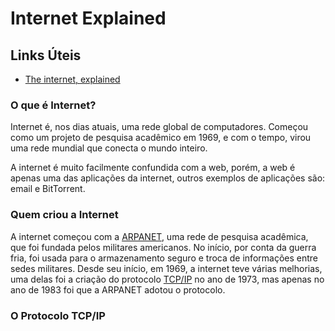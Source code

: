 # Internet Explained

## Links Úteis

- [The internet, explained](https://www.vox.com/2014/6/16/18076282/the-internet)

### O que é Internet?

Internet é, nos dias atuais, uma rede global de computadores. Começou como um projeto de pesquisa acadêmico em 1969, e com o tempo, virou uma rede mundial que conecta o mundo inteiro.

A internet é muito facilmente confundida com a web, porém, a web é apenas uma das aplicações da internet, outros exemplos de aplicações são: email e BitTorrent.

### Quem criou a Internet

A internet começou com a [ARPANET](https://pt.wikipedia.org/wiki/ARPANET), uma rede de pesquisa acadêmica, que foi fundada pelos militares americanos. No início, por conta da guerra fria, foi usada para o armazenamento seguro e troca de informações entre sedes militares. Desde seu início, em 1969, a internet teve várias melhorias, uma delas foi a criação do protocolo [TCP/IP](https://pt.wikipedia.org/wiki/TCP/IP) no ano de 1973, mas apenas no ano de 1983 foi que a ARPANET adotou o protocolo.

### O Protocolo TCP/IP

